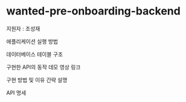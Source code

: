 # wanted-pre-onboarding-backend

지원자 : 조성재

애플리케이션 실행 방법

데이터베이스 테이블 구조

구현한 API의 동작 데모 영상 링크

구현 방법 및 이유 간략 설명

API 명세
